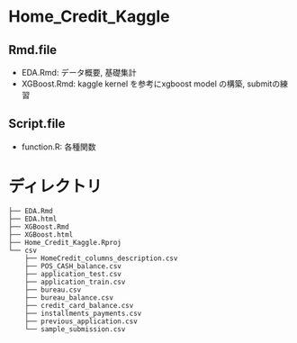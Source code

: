 # Home_Credit_Kaggle

## Rmd.file

- EDA.Rmd: データ概要, 基礎集計
- XGBoost.Rmd: kaggle kernel を参考にxgboost model の構築, submitの練習

## Script.file

- function.R: 各種関数
	 
# ディレクトリ

```
├── EDA.Rmd
├── EDA.html
├── XGBoost.Rmd
├── XGBoost.html
├── Home_Credit_Kaggle.Rproj
└── csv
    ├── HomeCredit_columns_description.csv
    ├── POS_CASH_balance.csv
    ├── application_test.csv
    ├── application_train.csv
    ├── bureau.csv
    ├── bureau_balance.csv
    ├── credit_card_balance.csv
    ├── installments_payments.csv
    ├── previous_application.csv
    └── sample_submission.csv
```
